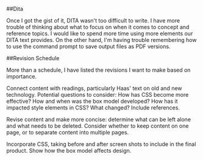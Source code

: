 ##Dita

Once I got the gist of it, DITA wasn't too difficult to write. I have more trouble of thinking about what to focus on when it comes to concept and reference topics. I would like to spend more time using more elements our DITA text provides. On the other hand, I'm having trouble remembering how to use the command prompt to save output files as PDF versions.

##Revision Schedule

More than a schedule, I have listed the revisions I want to make based on importance.

Connect content with readings, particularly Haas' text on old and  new technology. Potential questions to consider: How has CSS become more effective? How and when was the box model developed? How has it impacted style elements in CSS? What changed? Include references.

Revise content and make more concise: determine what can be left alone and what needs to be deleted. Consider whether to keep content on one page, or to separate content into multiple pages.

Incorporate CSS, taking before and after screen shots to include in the final product. Show how the box model affects design.
